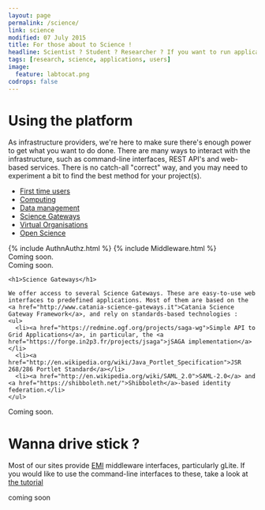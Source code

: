```yaml
---
layout: page
permalink: /science/
link: science
modified: 07 July 2015
title: For those about to Science !
headline: Scientist ? Student ? Researcher ? If you want to run applications, you've come to the right place.
tags: [research, science, applications, users]
image:
  feature: labtocat.png
codrops: false
---
```


<h1>Using the platform</h1>

As infrastructure providers, we're here to make sure there's enough power to get what you want to do done. There are many ways to interact with the infrastructure, such as command-line interfaces, REST API's and web-based services. There is no catch-all "correct" way, and you may need to experiment a bit to find the best method for your project(s).
<div id="content">
    <ul id="tabs" class="nav nav-tabs" role="tablist">
      <li role="presentation"><a href="#profile" aria-controls="profile" role="tab" data-toggle="tab" class="active">First time users</a></li>
      <li role="presentation"><a href="#compute" aria-controls="compute" role="tab" data-toggle="tab">Computing</a></li>
      <li role="presentation"><a href="#data" aria-controls="data" role="tab" data-toggle="tab">Data management</a></li>
      <li role="presentation"><a href="#sgw" aria-controls="sgw" role="tab" data-toggle="tab">Science Gateways</a></li>
      <li role="presentation"><a href="#vos" aria-controls="vos" role="tab" data-toggle="tab">Virtual Organisations</a></li>
      <li role="presentation"><a href="#openscience" aria-controls="openscience" role="tab" data-toggle="tab">Open Science</a></li>
    </ul>

  <div class="tab-content">
    <div role="tabpanel" class="tab-pane fade active" id="profile">
      {% include AuthnAuthz.html %}
      {% include Middleware.html %}
    </div> <!-- tabpanel -->


  <div role="tabpanel" class="tab-pane fade" id="compute">
    Coming soon.
  </div>

  <div role="tabpanel" class="tab-pane fade" id="data">
    Coming soon.
  </div>

  <div role="tabpanel" class="tab-pane fade" id="sgw">

    <h1>Science Gateways</h1>

    We offer access to several Science Gateways. These are easy-to-use web interfaces to predefined applications. Most of them are based on the <a href="http://www.catania-science-gateways.it">Catania Science Gateway Framework</a>, and rely on standards-based technologies :
    <ul>
      <li><a href="https://redmine.ogf.org/projects/saga-wg">Simple API to Grid Applications</a>, in particular, the <a href="https://forge.in2p3.fr/projects/jsaga">jSAGA implementation</a></li>
      <li><a href="http://en.wikipedia.org/wiki/Java_Portlet_Specification">JSR 268/286 Portlet Standard</a></li>
      <li><a href="http://en.wikipedia.org/wiki/SAML_2.0">SAML-2.0</a> and <a href="https://shibboleth.net/">Shibboleth</a>-based identity federation.</li>
    </ul>

  </div>
  <div role="tabpanel" class="tab-pane fade" id="vos">
    Coming soon.
  </div>
  <div role="tabpanel" class="tab-pane fade" id="cli">

  <h1>Wanna drive stick ?</h1>

  Most of our sites provide <a href="http://eu-emi.eu">EMI</a> middleware interfaces, particularly gLite. If you would like to use the command-line interfaces to these, take a look at <a href="{{ site_url}}/grid-tutorial">the tutorial</a>
  </div>
  <div role="tabpanel" class="tab-pane fade" id="openscience">
  coming soon
  <!-- Open data
  persistent identifiers

  -->
  </div>

  </div> <!-- tab content -->
</div>

